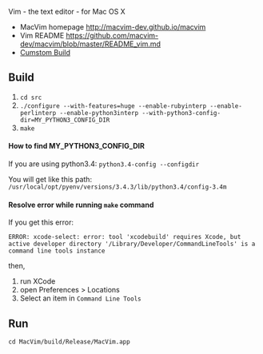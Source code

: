 Vim - the text editor - for Mac OS X

- MacVim homepage http://macvim-dev.github.io/macvim
- Vim README https://github.com/macvim-dev/macvim/blob/master/README_vim.md
- [Cumstom Build](https://github.com/macvim-dev/macvim/wiki/Building-(not-recommended-way))


## Build
1. `cd src`
1. `./configure --with-features=huge --enable-rubyinterp --enable-perlinterp --enable-python3interp --with-python3-config-dir=MY_PYTHON3_CONFIG_DIR`
1. `make`

#### How to find MY_PYTHON3_CONFIG_DIR
If you are using python3.4: `python3.4-config --configdir`

You will get like this path: `/usr/local/opt/pyenv/versions/3.4.3/lib/python3.4/config-3.4m`

#### Resolve error while running `make` command
If you get this error:
```
ERROR: xcode-select: error: tool 'xcodebuild' requires Xcode, but active developer directory '/Library/Developer/CommandLineTools' is a command line tools instance
```
then,
1. run XCode
1. open Preferences > Locations
1. Select an item in `Command Line Tools`



## Run
`cd MacVim/build/Release/MacVim.app`
